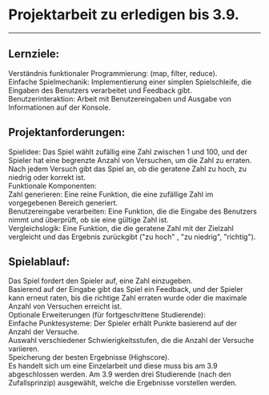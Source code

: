# Projektarbeit zu erledigen bis 3.9.  

---

## Lernziele:  
Verständnis funktionaler Programmierung: (map, filter, reduce).  
Einfache Spielmechanik: Implementierung einer simplen Spielschleife, die Eingaben des Benutzers verarbeitet und Feedback
gibt.  
Benutzerinteraktion: Arbeit mit Benutzereingaben und Ausgabe von Informationen auf der Konsole.  

## Projektanforderungen:  
Spielidee: Das Spiel wählt zufällig eine Zahl zwischen 1 und 100, und der Spieler hat eine begrenzte Anzahl von 
Versuchen, um die Zahl zu erraten. Nach jedem Versuch gibt das Spiel an, ob die geratene Zahl zu hoch, zu niedrig 
oder korrekt ist.  
Funktionale Komponenten:  
Zahl generieren: Eine reine Funktion, die eine zufällige Zahl im vorgegebenen Bereich generiert.  
Benutzereingabe verarbeiten: Eine Funktion, die die Eingabe des Benutzers nimmt und überprüft, ob sie eine gültige Zahl 
ist.  
Vergleichslogik: Eine Funktion, die die geratene Zahl mit der Zielzahl vergleicht und das Ergebnis zurückgibt ("zu hoch"
, "zu niedrig", "richtig").  

## Spielablauf:  
Das Spiel fordert den Spieler auf, eine Zahl einzugeben.  
Basierend auf der Eingabe gibt das Spiel ein Feedback, und der Spieler kann erneut raten, bis die richtige Zahl erraten 
wurde oder die maximale Anzahl von Versuchen erreicht ist.  
Optionale Erweiterungen (für fortgeschrittene Studierende):  
Einfache Punktesysteme: Der Spieler erhält Punkte basierend auf der Anzahl der Versuche.  
Auswahl verschiedener Schwierigkeitsstufen, die die Anzahl der Versuche variieren.  
Speicherung der besten Ergebnisse (Highscore).  
Es handelt sich um eine Einzelarbeit und diese muss bis am 3.9 abgeschlossen werden. Am 3.9 werden drei Studierende 
(nach den Zufallsprinzip) ausgewählt, welche die Ergebnisse vorstellen werden.   